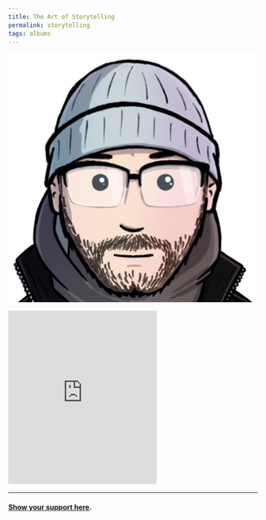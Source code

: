 ```yaml
---
title: The Art of Storytelling
permalink: storytelling
tags: albums
---
```


![](/assets/logo.jpg)

<iframe style="border: 0; width: 100%px; height: 350px;" src="https://bandcamp.com/EmbeddedPlayer/album=197282432/size=large/bgcol=ffffff/linkcol=63b2cc/tracklist=false/transparent=true/" seamless><a href="http://nashp.bandcamp.com/album/the-art-of-storytelling">The Art of Storytelling by nashp</a></iframe>

---- 

#### [Show your support here][1].

[1]:	money